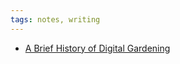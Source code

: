```yaml
---
tags: notes, writing
---
```


- [A Brief History of Digital Gardening](https://maggieappleton.com/garden-history)